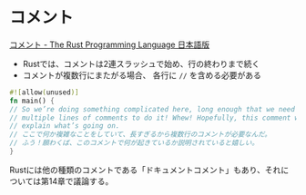 # コメント

[コメント - The Rust Programming Language 日本語版](https://doc.rust-jp.rs/book-ja/ch03-04-comments.html)

- Rustでは、コメントは2連スラッシュで始め、行の終わりまで続く
- コメントが複数行にまたがる場合、 各行に `//` を含める必要がある

```rs
#![allow(unused)]
fn main() {
// So we’re doing something complicated here, long enough that we need
// multiple lines of comments to do it! Whew! Hopefully, this comment will
// explain what’s going on.
// ここで何か複雑なことをしていて、長すぎるから複数行のコメントが必要なんだ。
// ふう！願わくば、このコメントで何が起きているか説明されていると嬉しい。
}
```

Rustには他の種類のコメントである「ドキュメントコメント」もあり、それについては第14章で議論する。
